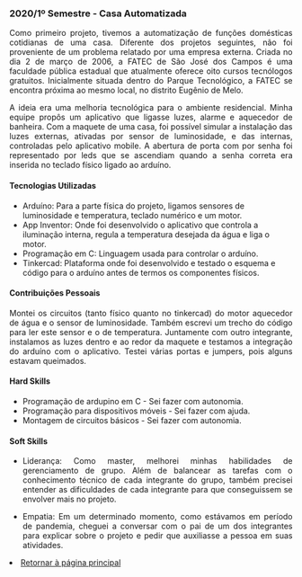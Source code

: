 ### 2020/1º Semestre - Casa Automatizada
<p align="justify">Como primeiro projeto, tivemos a automatização de funções domésticas cotidianas de uma casa. Diferente dos projetos seguintes, não foi proveniente de um problema relatado por uma empresa externa. Criada no dia 2 de março de 2006, a FATEC de São José dos Campos é uma faculdade pública estadual que atualmente oferece oito cursos tecnólogos gratuitos. Inicialmente situada dentro do Parque Tecnológico, a FATEC se encontra próxima ao mesmo local, no distrito Eugênio de Melo.</p>
<p align="justify">A ideia era uma melhoria tecnológica para o ambiente residencial. Minha equipe propôs um aplicativo que ligasse luzes, alarme e aquecedor de banheira. Com a maquete de uma casa, foi possível simular a instalação das luzes externas, ativadas por sensor de luminosidade, e das internas, controladas pelo aplicativo mobile. A abertura de porta com por senha foi representado por leds que se ascendiam quando a senha correta era inserida no teclado físico ligado ao arduíno.</p>

#### Tecnologias Utilizadas
- Arduíno: Para a parte física do projeto, ligamos sensores de luminosidade e temperatura, teclado numérico e um motor.
- App Inventor: Onde foi desenvolvido o aplicativo que controla a iluminação interna, regula a temperatura desejada da água e liga o motor.
- Programação em C: Linguagem usada para controlar o arduíno. 
- Tinkercad: Plataforma onde foi desenvolvido e testado o esquema e código para o arduíno antes de termos os componentes físicos.

#### Contribuições Pessoais
<p align="justify">Montei os circuitos (tanto físico quanto no tinkercad) do motor aquecedor de água e o sensor de luminosidade. Também escrevi um trecho do código para ler este sensor e o de temperatura. Juntamente com outro integrante, instalamos as luzes dentro e ao redor da maquete e testamos a integração do arduíno com o aplicativo. Testei várias portas e jumpers, pois alguns estavam queimados.</p>
 
#### Hard Skills
- Programação de ardupino em C - Sei fazer com autonomia.
- Programação para dispositivos móveis - Sei fazer com ajuda.
- Montagem de circuitos básicos - Sei fazer com autonomia.

#### Soft Skills
- <p align="justify">Liderança: Como master, melhorei minhas habilidades de gerenciamento de grupo. Além de balancear as tarefas com o conhecimento técnico de cada integrante do grupo, também precisei entender as dificuldades de cada integrante para que conseguissem se envolver mais no projeto.</p>
- <p align="justify">Empatia: Em um determinado momento, como estávamos em período de pandemia, cheguei a conversar com o pai de um dos integrantes para explicar sobre o projeto e pedir que auxiliasse a pessoa em suas atividades.</p>



<li><a href="https://github.com/YamadaYuu/Portifolio/blob/main/README.md">Retornar à página principal</a></li>

